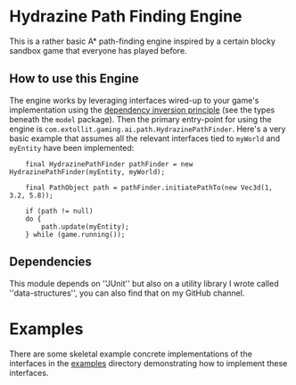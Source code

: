 # Hydrazine Path Finding Engine
This is a rather basic A* path-finding engine inspired by a certain blocky sandbox game that everyone has played before.

## How to use this Engine
The engine works by leveraging interfaces wired-up to your game's implementation using the [dependency inversion principle](https://en.wikipedia.org/wiki/Dependency_inversion_principle) (see the types beneath the `model` package).
Then the primary entry-point for using the engine is `com.extollit.gaming.ai.path.HydrazinePathFinder`.  Here's a very basic example that assumes all the relevant interfaces tied to `myWorld` and `myEntity` have been implemented:

        final HydrazinePathFinder pathFinder = new HydrazinePathFinder(myEntity, myWorld);

        final PathObject path = pathFinder.initiatePathTo(new Vec3d(1, 3.2, 5.8));

        if (path != null)
        do {
            path.update(myEntity);
        } while (game.running());            

## Dependencies
This module depends on ''JUnit'' but also on a utility library I wrote called ''data-structures'', you can also find that on my GitHub channel.

# Examples
There are some skeletal example concrete implementations of the interfaces in the [examples](src/example/java/com/extollit/gaming/ai/path) directory demonstrating how to implement these interfaces. 
